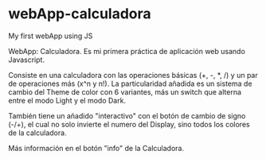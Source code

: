 # webApp-calculadora
My first webApp using JS

WebApp: Calculadora. Es mi primera práctica de aplicación web usando Javascript.

Consiste en una calculadora con las operaciones básicas (+, -, *, /) y un par de operaciones más (x^n y n!).
La particularidad añadida es un sistema de cambio del Theme de color con 6 variantes,
más un switch que alterna entre el modo Light y el modo Dark.

También tiene un añadido "interactivo" con el botón de cambio de signo (-/+),
el cual no solo invierte el numero del Display, sino todos los colores de la calculadora.

Más información en el botón "info" de la Calculadora.
